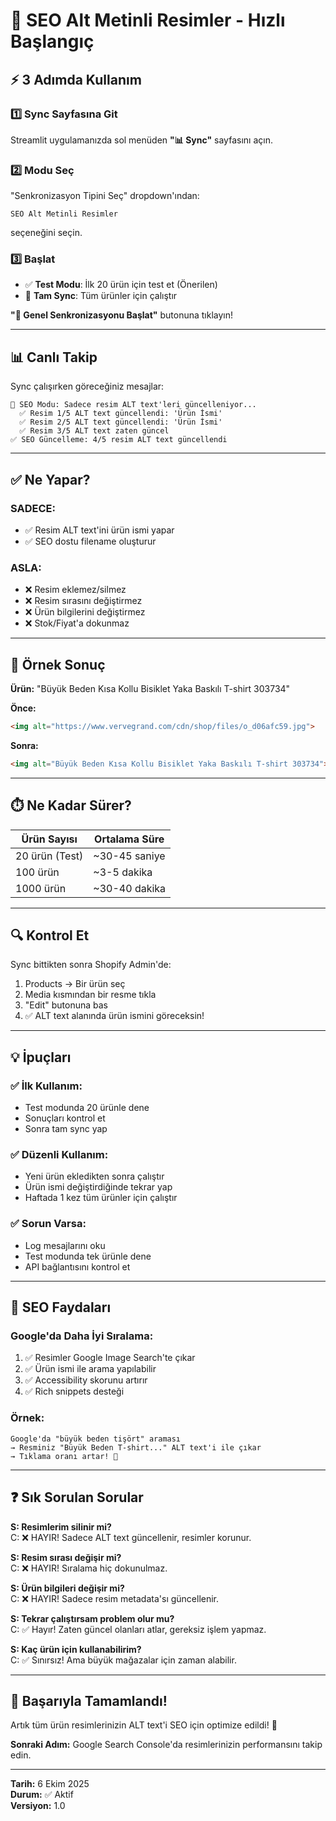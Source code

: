 # 🚀 SEO Alt Metinli Resimler - Hızlı Başlangıç

## ⚡ 3 Adımda Kullanım

### 1️⃣ Sync Sayfasına Git
Streamlit uygulamanızda sol menüden **"📊 Sync"** sayfasını açın.

### 2️⃣ Modu Seç
"Senkronizasyon Tipini Seç" dropdown'ından:
```
SEO Alt Metinli Resimler
```
seçeneğini seçin.

### 3️⃣ Başlat
- ✅ **Test Modu**: İlk 20 ürün için test et (Önerilen)
- 🚀 **Tam Sync**: Tüm ürünler için çalıştır

**"🚀 Genel Senkronizasyonu Başlat"** butonuna tıklayın!

---

## 📊 Canlı Takip

Sync çalışırken göreceğiniz mesajlar:

```
🎯 SEO Modu: Sadece resim ALT text'leri güncelleniyor...
  ✅ Resim 1/5 ALT text güncellendi: 'Ürün İsmi'
  ✅ Resim 2/5 ALT text güncellendi: 'Ürün İsmi'
  ✅ Resim 3/5 ALT text zaten güncel
✅ SEO Güncelleme: 4/5 resim ALT text güncellendi
```

---

## ✅ Ne Yapar?

### SADECE:
- ✅ Resim ALT text'ini ürün ismi yapar
- ✅ SEO dostu filename oluşturur

### ASLA:
- ❌ Resim eklemez/silmez
- ❌ Resim sırasını değiştirmez
- ❌ Ürün bilgilerini değiştirmez
- ❌ Stok/Fiyat'a dokunmaz

---

## 🎯 Örnek Sonuç

**Ürün:** "Büyük Beden Kısa Kollu Bisiklet Yaka Baskılı T-shirt 303734"

**Önce:**
```html
<img alt="https://www.vervegrand.com/cdn/shop/files/o_d06afc59.jpg">
```

**Sonra:**
```html
<img alt="Büyük Beden Kısa Kollu Bisiklet Yaka Baskılı T-shirt 303734">
```

---

## ⏱️ Ne Kadar Sürer?

| Ürün Sayısı | Ortalama Süre |
|-------------|---------------|
| 20 ürün (Test) | ~30-45 saniye |
| 100 ürün | ~3-5 dakika |
| 1000 ürün | ~30-40 dakika |

---

## 🔍 Kontrol Et

Sync bittikten sonra Shopify Admin'de:

1. Products → Bir ürün seç
2. Media kısmından bir resme tıkla
3. "Edit" butonuna bas
4. ✅ ALT text alanında ürün ismini göreceksin!

---

## 💡 İpuçları

### ✅ İlk Kullanım:
- Test modunda 20 ürünle dene
- Sonuçları kontrol et
- Sonra tam sync yap

### ✅ Düzenli Kullanım:
- Yeni ürün ekledikten sonra çalıştır
- Ürün ismi değiştirdiğinde tekrar yap
- Haftada 1 kez tüm ürünler için çalıştır

### ✅ Sorun Varsa:
- Log mesajlarını oku
- Test modunda tek ürünle dene
- API bağlantısını kontrol et

---

## 🎨 SEO Faydaları

### Google'da Daha İyi Sıralama:
1. ✅ Resimler Google Image Search'te çıkar
2. ✅ Ürün ismi ile arama yapılabilir
3. ✅ Accessibility skorunu artırır
4. ✅ Rich snippets desteği

### Örnek:
```
Google'da "büyük beden tişört" araması
→ Resminiz "Büyük Beden T-shirt..." ALT text'i ile çıkar
→ Tıklama oranı artar! 🚀
```

---

## ❓ Sık Sorulan Sorular

**S: Resimlerim silinir mi?**  
C: ❌ HAYIR! Sadece ALT text güncellenir, resimler korunur.

**S: Resim sırası değişir mi?**  
C: ❌ HAYIR! Sıralama hiç dokunulmaz.

**S: Ürün bilgileri değişir mi?**  
C: ❌ HAYIR! Sadece resim metadata'sı güncellenir.

**S: Tekrar çalıştırsam problem olur mu?**  
C: ✅ Hayır! Zaten güncel olanları atlar, gereksiz işlem yapmaz.

**S: Kaç ürün için kullanabilirim?**  
C: ✅ Sınırsız! Ama büyük mağazalar için zaman alabilir.

---

## 🎉 Başarıyla Tamamlandı!

Artık tüm ürün resimlerinizin ALT text'i SEO için optimize edildi! 🚀

**Sonraki Adım:** Google Search Console'da resimlerinizin performansını takip edin.

---

**Tarih:** 6 Ekim 2025  
**Durum:** ✅ Aktif  
**Versiyon:** 1.0
